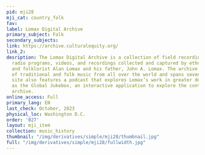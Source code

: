 ```yaml
---
pid: mji28
mji_cat: country_folk
fav: 
label: Lomax Digital Archive
primary_subject: Folk
secondary_subjects: 
link: https://archive.culturalequity.org/
link_2: 
desription: The Lomax Digital Archive is a collection of field recordings, photos,
  radio programs, videos, and recordings collected and captured by ethnomusicologist
  and folklorist Alan Lomax and his father, John A. Lomax. The archive contains documentation
  of traditional and folk music from all over the world and spans seven decades. The
  site also features a podcast that explores Lomax’s work in greater depth as well
  as the Global Jukebox, an interactive application to explore the contents of the
  archive.
online_access: Full
primary_lang: EN
last_check: October, 2023
physical_loc: Washington D.C.
order: '027'
layout: mji_item
collection: music_history
thumbnail: "/img/derivatives/simple/mji28/thumbnail.jpg"
full: "/img/derivatives/simple/mji28/fullwidth.jpg"
---
```

